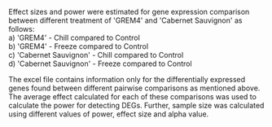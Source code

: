 Effect sizes and power were estimated for gene expression comparison between different treatment of 'GREM4' and 'Cabernet Sauvignon' as follows:  
  a) 'GREM4' - Chill compared to Control  
  b) 'GREM4' - Freeze compared to Control  
  c) 'Cabernet Sauvignon' - Chill compared to Control  
  d) 'Cabernet Sauvignon' - Freeze compared to Control

The excel file contains information only for the differentially expressed genes found between different pairwise comparisons as mentioned above. The average effect calculated for each of these comparisons was used to calculate the power for detecting DEGs. Further, sample size was calculated using different values of power, effect size and alpha value. 
